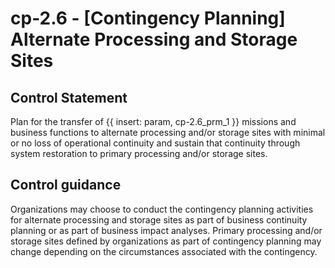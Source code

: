 # cp-2.6 - \[Contingency Planning\] Alternate Processing and Storage Sites

## Control Statement

Plan for the transfer of {{ insert: param, cp-2.6_prm_1 }} missions and business functions to alternate processing and/or storage sites with minimal or no loss of operational continuity and sustain that continuity through system restoration to primary processing and/or storage sites.

## Control guidance

Organizations may choose to conduct the contingency planning activities for alternate processing and storage sites as part of business continuity planning or as part of business impact analyses. Primary processing and/or storage sites defined by organizations as part of contingency planning may change depending on the circumstances associated with the contingency.
